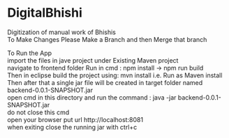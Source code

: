# DigitalBhishi
Digitization of manual work of Bhishis                         
To Make Changes Please Make a Branch and then Merge that branch

To Run the App                                                      
import the files in jave project under Existing Maven project                                                     
navigate to frontend folder Run in cmd : npm install -> npm run build                                                     
Then in eclipse build the project using: mvn install i.e. Run as Maven install                                                     
Then after that a single jar file will be created in target folder named backend-0.0.1-SNAPSHOT.jar                                                     
open cmd in this directory and run the command : java -jar backend-0.0.1-SNAPSHOT.jar                                                     
do not close this cmd                                                     
open your browser put url http://localhost:8081                                                     
when exiting close the running jar with ctrl+c                                                     
